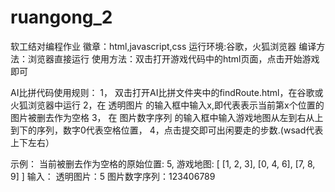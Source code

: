 # ruangong_2
软工结对编程作业
徽章：html,javascript,css
运行环境:谷歌，火狐浏览器
编译方法：浏览器直接运行
使用方法：双击打开游戏代码中的html页面，点击开始游戏即可

AI比拼代码使用规则：
1， 双击打开AI比拼文件夹中的findRoute.html，在谷歌或火狐浏览器中运行
2，在 透明图片 的输入框中输入x,即代表表示当前第x个位置的图片被删去作为空格
3， 在 图片数字序列 的输入框中输入游戏地图从左到右从上到下的序列，数字0代表空格位置，
4，点击提交即可出闲要走的步数.(wsad代表上下左右）
 
示例：
 当前被删去作为空格的原始位置: 5,
 游戏地图: [
            [1, 2, 3],
            [0, 4, 6],
            [7, 8, 9] ]
 输入：
      透明图片：5
      图片数字序列：123406789
 
